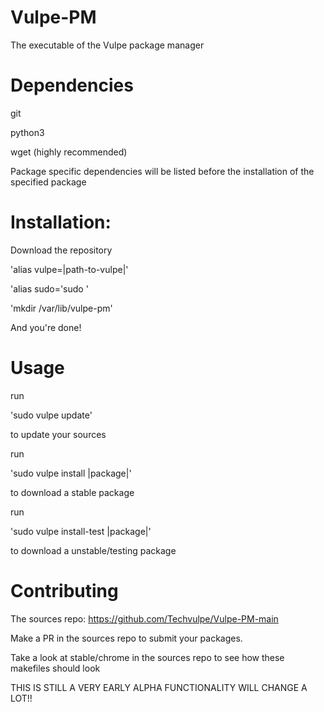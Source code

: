 # Vulpe-PM
The executable of the Vulpe package manager

# Dependencies

git

python3

wget (highly recommended)

Package specific dependencies will be listed before the installation of the specified package

# Installation:

Download the repository

'alias vulpe=|path-to-vulpe|'

'alias sudo='sudo '

'mkdir /var/lib/vulpe-pm'

And you're done!

# Usage

run

'sudo vulpe update'

to update your sources

run

'sudo vulpe install |package|'

to download a stable package

run

'sudo vulpe install-test |package|'

to download a unstable/testing package

# Contributing

The sources repo: https://github.com/Techvulpe/Vulpe-PM-main

Make a PR in the sources repo to submit your packages.

Take a look at stable/chrome in the sources repo to see how these makefiles should look

THIS IS STILL A VERY EARLY ALPHA FUNCTIONALITY WILL CHANGE  A LOT!!
